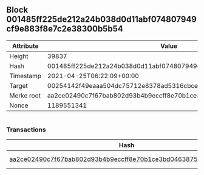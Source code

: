 ## Block 001485ff225de212a24b038d0d11abf074807949cf9e883f8e7c2e38300b5b54

Attribute | Value
--- | ---
Height | 39837
Hash | 001485ff225de212a24b038d0d11abf074807949cf9e883f8e7c2e38300b5b54
Timestamp | 2021-04-25T06:22:09+00:00
Target | 00254142f49eaaa504dc75712e8378ad5316cbcead634704b3734b6271167cc4
Merke root | aa2ce02490c7f67bab802d93b4b9eccff8e70b1ce3bd046387579e57bfd9df8e
Nonce | 1189551341

```

```

### Transactions

Hash | Amount
--- | ---
[aa2ce02490c7f67bab802d93b4b9eccff8e70b1ce3bd046387579e57bfd9df8e](aa2ce02490c7f67bab802d93b4b9eccff8e70b1ce3bd046387579e57bfd9df8e.md) | 10.00000000 SKEPTI 
